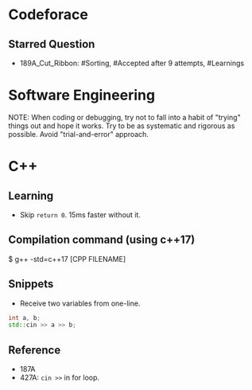 # Codeforace

## Starred Question
- 189A_Cut_Ribbon: #Sorting, #Accepted after 9 attempts, #Learnings


# Software Engineering

NOTE: When coding or debugging, try not to fall into a habit of "trying" things out and hope it works. Try to be as systematic and rigorous as possible. Avoid "trial-and-error" approach.

# C++

## Learning
- Skip `return 0`. 15ms faster without it.

## Compilation command (using c++17)
$ g++ -std=c++17 [CPP FILENAME]

## Snippets
- Receive two variables from one-line.
```c++
int a, b;
std::cin >> a >> b;
```

## Reference
- 187A
- 427A: `cin >>` in for loop.
